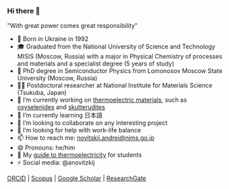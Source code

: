 ### Hi there 👋

"With great power comes great responsibility" 

- 👶 Born in Ukraine in 1992
- 🎓 Graduated from the National University of Science and Technology MISIS (Moscow, Russia) with a major in Physical Chemistry of processes and materials and a specialist degree (5 years of study)
- 📘 PhD degree in Semiconductor Physics from Lomonosov Moscow State University (Moscow, Russia)
- 👨‍🔬 Postdoctoral researcher at National Institute for Materials Science (Tsukuba, Japan)
- 🔭 I’m currently working on [thermoelectric materials](http://thermoelectrics.matsci.northwestern.edu/thermoelectrics/history.html), such as [oxyselenides](https://en.wikipedia.org/wiki/Oxyselenide) and [skutterudites](https://en.wikipedia.org/wiki/Skutterudite)
- 🌱 I’m currently learning 日本語
- 👯 I’m looking to collaborate on any interesting project
- 🤔 I’m looking for help with work-life balance
- 📫 How to reach me: novitskii.andrei@nims.go.jp
- 😄 Pronouns: he/him
- 💬 My [guide to thermoelectricity](https://tinyurl.com/ateguide) for students 
- ⚡ Social media: @anovitzkij


[ORCID](http://orcid.org/0000-0002-7304-806X) | [Scopus](https://www.scopus.com/authid/detail.uri?authorId=56958232100) | [Google Scholar](https://scholar.google.com/citations?hl=ru&user=dVhWRjoAAAAJ) | [ResearchGate](https://www.researchgate.net/profile/Andrei-Novitskii) 
